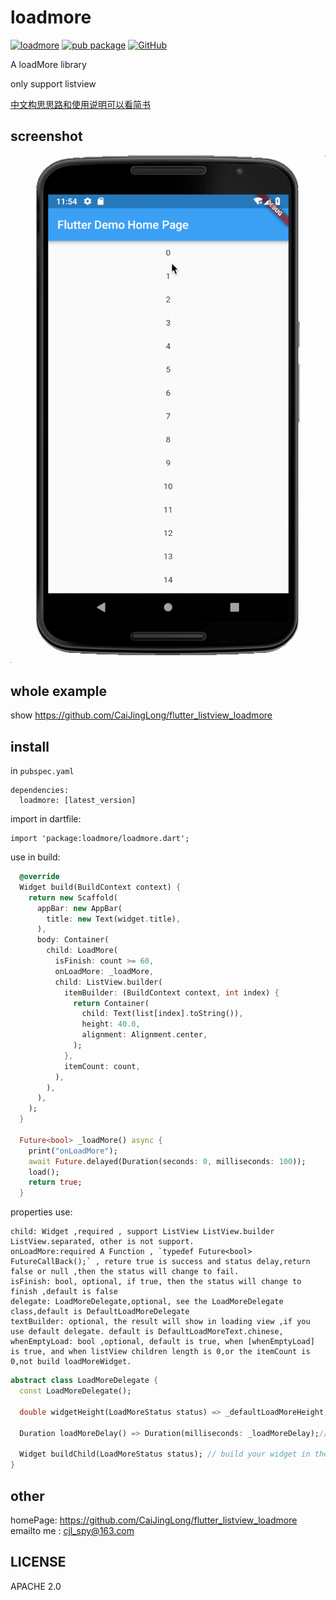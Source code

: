 # loadmore

[![loadmore](https://img.shields.io/badge/OpenFlutter-LoadMore-blue.svg)](https://github.com/OpenFlutter/flutter_listview_loadmore)
[![pub package](https://img.shields.io/pub/v/loadmore.svg)](https://pub.dartlang.org/packages/loadmore)
[![GitHub](https://img.shields.io/github/license/OpenFlutter/flutter_listview_loadmore.svg)](https://github.com/OpenFlutter/flutter_listview_loadmore/tree/master/loadmore)

A loadMore library

only support listview

[中文构思思路和使用说明可以看简书](https://www.jianshu.com/p/abfd6f525316)

## screenshot

![img](https://github.com/CaiJingLong/some_asset/blob/master/loadmore1.gif)

## whole example

show https://github.com/CaiJingLong/flutter_listview_loadmore

## install

in `pubspec.yaml`

```
dependencies:
  loadmore: [latest_version]
```

import in dartfile:

```
import 'package:loadmore/loadmore.dart';
```

use in build:

```dart
  @override
  Widget build(BuildContext context) {
    return new Scaffold(
      appBar: new AppBar(
        title: new Text(widget.title),
      ),
      body: Container(
        child: LoadMore(
          isFinish: count >= 60,
          onLoadMore: _loadMore,
          child: ListView.builder(
            itemBuilder: (BuildContext context, int index) {
              return Container(
                child: Text(list[index].toString()),
                height: 40.0,
                alignment: Alignment.center,
              );
            },
            itemCount: count,
          ),
        ),
      ),
    );
  }

  Future<bool> _loadMore() async {
    print("onLoadMore");
    await Future.delayed(Duration(seconds: 0, milliseconds: 100));
    load();
    return true;
  }
```

properties use:

```
child: Widget ,required , support ListView ListView.builder ListView.separated, other is not support.
onLoadMore:required A Function , `typedef Future<bool> FutureCallBack();` , reture true is success and status delay,return false or null ,then the status will change to fail.
isFinish: bool, optional, if true, then the status will change to finish ,default is false
delegate: LoadMoreDelegate,optional, see the LoadMoreDelegate class,default is DefaultLoadMoreDelegate
textBuilder: optional, the result will show in loading view ,if you use default delegate. default is DefaultLoadMoreText.chinese,
whenEmptyLoad: bool ,optional, default is true, when [whenEmptyLoad] is true, and when listView children length is 0,or the itemCount is 0,not build loadMoreWidget.
```

```dart
abstract class LoadMoreDelegate {
  const LoadMoreDelegate();

  double widgetHeight(LoadMoreStatus status) => _defaultLoadMoreHeight; // the loadMore height. default is 80.0

  Duration loadMoreDelay() => Duration(milliseconds: _loadMoreDelay);// When widget is created, the refresh delay time is triggered.

  Widget buildChild(LoadMoreStatus status); // build your widget in the loadmore widget.
}
```

## other

homePage: https://github.com/CaiJingLong/flutter_listview_loadmore
emailto me : cjl_spy@163.com

## LICENSE

APACHE 2.0
